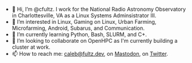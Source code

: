 - 👋 Hi, I’m @cfultz. I work for the National Radio Astronomy Observatory in Charlottesville, VA as a Linux Systems Adminsistrator III.
- 👀 I’m interested in Linux, Gaming on Linux, Urban Farming, Microfarming, Android, Subarus, and Communication.
- 🌱 I’m currently learning Python, Bash, SLURM, and C+.
- 💞️ I’m looking to collaborate on OpenHPC as I'm currently building a cluster at work.
- 📫 How to reach me: caleb@fultz.dev, on <a rel="me" href="https://cfultz.com/@cfultz">Mastodon</a>, on <a href="https://twitter.com/cfultz">Twitter</a>.

<!---
cfultz/cfultz is a ✨ special ✨ repository because its `README.md` (this file) appears on your GitHub profile.
You can click the Preview link to take a look at your changes.
--->
